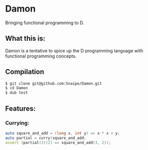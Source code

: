 
Damon
=====

Bringing functional programming to D.

## What this is:

Damon is a tentative to spice up the D programming language with functional
programming concepts.

## Compilation

```bash
$ git clone git@github.com:Snaipe/Damon.git
$ cd Damon
$ dub test
```

## Features:

### Currying:

```d
auto square_and_add = (long x, int y) => x * x + y;
auto partial = curry!square_and_add;
assert (partial(3)(2) == square_and_add(3, 2));
```
